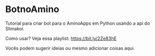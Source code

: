 # BotnoAmino
Tutorial para criar bot para o AminoApps em Python usando a api do Slimakoi.


Como usar?
Veja essa playlist: https://bit.ly/2Ze83hE

Vocês podem sugerir ideias ou mesmo adicionar coisas aqui.
